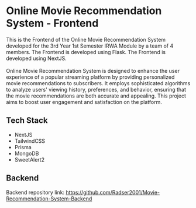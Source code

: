 # Online Movie Recommendation System - Frontend

This is the Frontend of the Online Movie Recommendation System developed for the 3rd Year 1st Semester IRWA Module by a team of 4 members. The Frontend is developed using Flask. The Frontend is developed using NextJS.
<br />
<br />
Online Movie Recommendation System is designed to enhance the user experience of a popular streaming platform by providing personalized movie recommendations to subscribers. It employs sophisticated algorithms to analyze users' viewing history, preferences, and behavior, ensuring that the movie recommendations are both accurate and appealing. This project aims to boost user engagement and satisfaction on the platform.

## Tech Stack

- NextJS
- TailwindCSS
- Prisma
- MongoDB
- SweetAlert2

## Backend

Backend repository link: <https://github.com/Radser2001/Movie-Recommendation-System-Backend>

